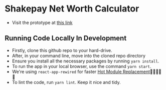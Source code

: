 # Shakepay Net Worth Calculator
* Visit the prototype at [this link](https://shakepay-is-fab.netlify.app)

## Running Code Locally In Development
* Firstly, clone this github repo to your hard-drive.
* After, in your command line, move into the cloned repo directory
* Ensure you install all the necessary packages by running `yarn install`.
* To run the app in your local browser, use the command `yarn start`. 
* We're using `react-app-rewired` for faster [Hot Module Replacement](https://webpack.js.org/guides/hot-module-replacement/)🚀🚀🚀🚀🚀
* To lint the code, run `yarn lint`. Keep it nice and tidy. 
